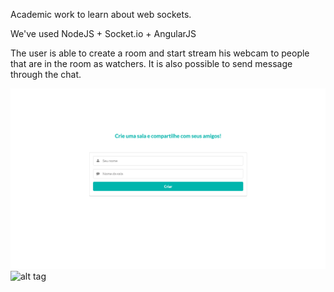 Academic work to learn about web sockets.

We've used NodeJS + Socket.io + AngularJS

The user is able to create a room and start stream his webcam to people that are in the room as watchers. It is also possible to send message through the chat.

![alt tag](https://github.com/lucasbraum/unisinos-redes-sockets/blob/master/screen1.png)
![alt tag](https://github.com/lucasbraum/unisinos-redes-sockets/blob/master/screen2.png)

